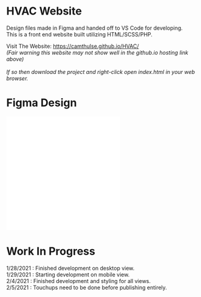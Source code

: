 # HVAC Website

Design files made in Figma and handed off to VS Code for developing. <br />
This is a front end website built utilizing HTML/SCSS/PHP.

Visit The Website: https://camthulse.github.io/HVAC/ <br />
*(Fair warning this website may not show well in the github.io hosting link above)* <br /><br />
*If so then download the project and right-click open index.html in your web browser.*

# Figma Design
![Figma design file - Desktop View](/Figma/FigmaDesign_Desktop.pdf "Figma design file - Desktop View") <br />
![Figma design file - Mobile View](/Figma/FigmaDesign_Mobile.pdf "Figma design file - Desktop View")


# Work In Progress
1/28/2021 : Finished development on desktop view.
<br /> 1/29/2021 : Starting development on mobile view.
<br /> 2/4/2021  : Finished development and styling for all views.
<br /> 2/5/2021  : Touchups need to be done before publishing entirely.
